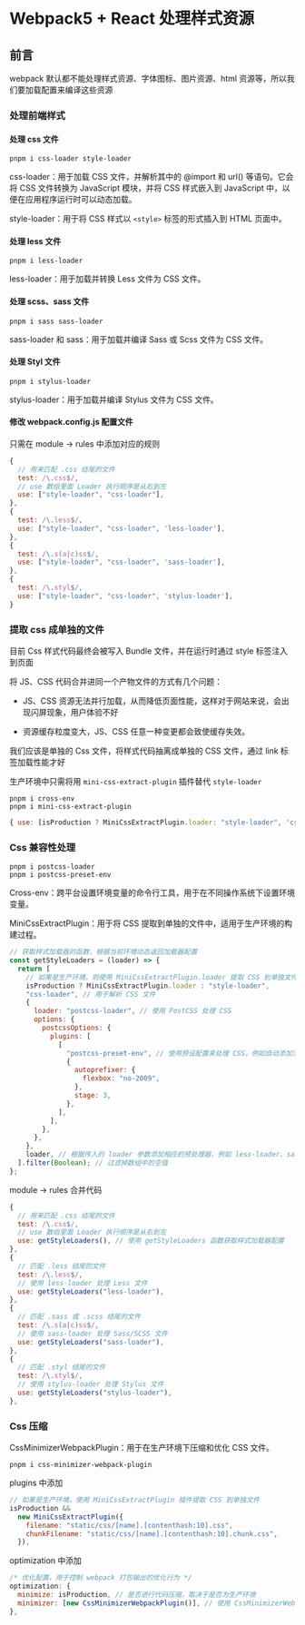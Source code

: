 # Webpack5 + React 处理样式资源

## 前言

webpack 默认都不能处理样式资源、字体图标、图片资源、html 资源等，所以我们要加载配置来编译这些资源

### 处理前端样式

#### 处理 css 文件

```
pnpm i css-loader style-loader   
```

css-loader：用于加载 CSS 文件，并解析其中的 @import 和 url() 等语句。它会将 CSS 文件转换为 JavaScript 模块，并将 CSS 样式嵌入到 JavaScript 中，以便在应用程序运行时可以动态加载。

style-loader：用于将 CSS 样式以 `<style>` 标签的形式插入到 HTML 页面中。

#### 处理 less 文件

```
pnpm i less-loader
```

less-loader：用于加载并转换 Less 文件为 CSS 文件。

#### 处理 scss、sass 文件

```
pnpm i sass sass-loader
```

sass-loader 和 sass：用于加载并编译 Sass 或 Scss 文件为 CSS 文件。

#### 处理 Styl 文件

```
pnpm i stylus-loader
```

stylus-loader：用于加载并编译 Stylus 文件为 CSS 文件。

#### 修改 webpack.config.js 配置文件

只需在 module -> rules 中添加对应的规则

```js
{
  // 用来匹配 .css 结尾的文件
  test: /\.css$/,
  // use 数组里面 Loader 执行顺序是从右到左
  use: ["style-loader", "css-loader"],
},
{
  test: /\.less$/,
  use: ["style-loader", "css-loader", 'less-loader'],
},
{
  test: /\.s(a|c)ss$/,
  use: ["style-loader", "css-loader", 'sass-loader'],
},
{
  test: /\.styl$/,
  use: ["style-loader", "css-loader", 'stylus-loader'],
}
```
### 提取 css 成单独的文件

目前 Css 样式代码最终会被写入 Bundle 文件，并在运行时通过 style 标签注入到页面

将 JS、CSS 代码合并进同一个产物文件的方式有几个问题：

* JS、CSS 资源无法并行加载，从而降低页面性能，这样对于网站来说，会出现闪屏现象，用户体验不好

* 资源缓存粒度变大，JS、CSS 任意一种变更都会致使缓存失效。

我们应该是单独的 Css 文件，将样式代码抽离成单独的 CSS 文件，通过 link 标签加载性能才好

生产环境中只需将用 `mini-css-extract-plugin` 插件替代 `style-loader`

```
pnpm i cross-env
pnpm i mini-css-extract-plugin
```

```js
{ use: [isProduction ? MiniCssExtractPlugin.loader: "style-loader", 'css-loader'] }
```

### Css 兼容性处理

```
pnpm i postcss-loader
pnpm i postcss-preset-env
```
Cross-env：跨平台设置环境变量的命令行工具，用于在不同操作系统下设置环境变量。

MiniCssExtractPlugin：用于将 CSS 提取到单独的文件中，适用于生产环境的构建过程。

```js
// 获取样式加载器的函数，根据当前环境动态返回加载器配置
const getStyleLoaders = (loader) => {
  return [
    // 如果是生产环境，则使用 MiniCssExtractPlugin.loader 提取 CSS 到单独文件，否则使用 style-loader 将样式注入到 DOM 中
    isProduction ? MiniCssExtractPlugin.loader : "style-loader",
    "css-loader", // 用于解析 CSS 文件
    {
      loader: "postcss-loader", // 使用 PostCSS 处理 CSS
      options: {
        postcssOptions: {
          plugins: [
            [
              "postcss-preset-env", // 使用预设配置来处理 CSS，例如自动添加浏览器前缀
              {
                autoprefixer: {
                  flexbox: "no-2009",
                },
                stage: 3,
              },
            ],
          ],
        },
      },
    },
    loader, // 根据传入的 loader 参数添加相应的预处理器，例如 less-loader、sass-loader 等
  ].filter(Boolean); // 过滤掉数组中的空值
};
```


module -> rules 合并代码
```js
{
  // 用来匹配 .css 结尾的文件
  test: /\.css$/,
  // use 数组里面 Loader 执行顺序是从右到左
  use: getStyleLoaders(), // 使用 getStyleLoaders 函数获取样式加载器配置
},
{
  // 匹配 .less 结尾的文件
  test: /\.less$/,
  // 使用 less-loader 处理 Less 文件
  use: getStyleLoaders("less-loader"),
},
{
  // 匹配 .sass 或 .scss 结尾的文件
  test: /\.s(a|c)ss$/,
  // 使用 sass-loader 处理 Sass/SCSS 文件
  use: getStyleLoaders("sass-loader"),
},
{
  // 匹配 .styl 结尾的文件
  test: /\.styl$/,
  // 使用 stylus-loader 处理 Stylus 文件
  use: getStyleLoaders("stylus-loader"),
},
```

### Css 压缩 

CssMinimizerWebpackPlugin：用于在生产环境下压缩和优化 CSS 文件。

```
pnpm i css-minimizer-webpack-plugin
```

plugins 中添加

```js
// 如果是生产环境，使用 MiniCssExtractPlugin 插件提取 CSS 到单独文件
isProduction &&
  new MiniCssExtractPlugin({
    filename: "static/css/[name].[contenthash:10].css",
    chunkFilename: "static/css/[name].[contenthash:10].chunk.css",
  }),
```

optimization 中添加

```js
/* 优化配置，用于控制 webpack 打包输出的优化行为 */
optimization: {
  minimize: isProduction, // 是否进行代码压缩，取决于是否为生产环境
  minimizer: [new CssMinimizerWebpackPlugin()], // 使用 CssMinimizerWebpackPlugin 插件来压缩 CSS 文件
},
```